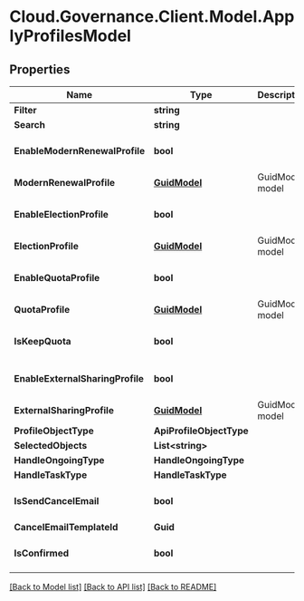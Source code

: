 # Cloud.Governance.Client.Model.ApplyProfilesModel
## Properties

Name | Type | Description | Notes
------------ | ------------- | ------------- | -------------
**Filter** | **string** |  | [optional] 
**Search** | **string** |  | [optional] 
**EnableModernRenewalProfile** | **bool** |  | [optional] [default to false]
**ModernRenewalProfile** | [**GuidModel**](GuidModel.md) | GuidModel model | [optional] 
**EnableElectionProfile** | **bool** |  | [optional] [default to false]
**ElectionProfile** | [**GuidModel**](GuidModel.md) | GuidModel model | [optional] 
**EnableQuotaProfile** | **bool** |  | [optional] [default to false]
**QuotaProfile** | [**GuidModel**](GuidModel.md) | GuidModel model | [optional] 
**IsKeepQuota** | **bool** |  | [optional] [default to false]
**EnableExternalSharingProfile** | **bool** |  | [optional] [default to false]
**ExternalSharingProfile** | [**GuidModel**](GuidModel.md) | GuidModel model | [optional] 
**ProfileObjectType** | **ApiProfileObjectType** |  | [optional] 
**SelectedObjects** | **List&lt;string&gt;** |  | [optional] 
**HandleOngoingType** | **HandleOngoingType** |  | [optional] 
**HandleTaskType** | **HandleTaskType** |  | [optional] 
**IsSendCancelEmail** | **bool** |  | [optional] [default to false]
**CancelEmailTemplateId** | **Guid** |  | [optional] 
**IsConfirmed** | **bool** |  | [optional] [default to false]

[[Back to Model list]](../README.md#documentation-for-models) [[Back to API list]](../README.md#documentation-for-api-endpoints) [[Back to README]](../README.md)

